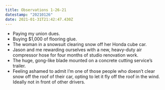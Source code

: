 ```yaml
---
title: Observations 1-26-21
datestamp: "20210126"
date: 2021-01-31T21:42:47.430Z
---
```

- Paying my union dues.
- Buying $1,000 of flooring glue.
- The woman in a snowsuit clearing snow off her Honda cube car.
- Jason and me rewarding ourselves with a new, heavy-duty air compressor hose for four months of studio renovation work.
- The huge, gong-like blade mounted on a concrete cutting service’s trailer.
- Feeling ashamed to admit I’m one of those people who doesn’t clear snow off the roof of their car, opting to let it fly off the roof in the wind. Ideally not in front of other drivers.